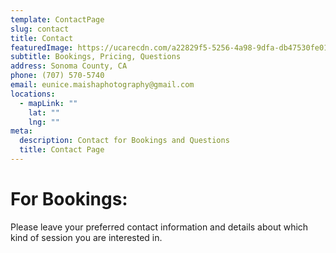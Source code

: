 ```yaml
---
template: ContactPage
slug: contact
title: Contact
featuredImage: https://ucarecdn.com/a22829f5-5256-4a98-9dfa-db47530fe012/
subtitle: Bookings, Pricing, Questions
address: Sonoma County, CA
phone: (707) 570-5740
email: eunice.maishaphotography@gmail.com
locations:
  - mapLink: ""
    lat: ""
    lng: ""
meta:
  description: Contact for Bookings and Questions
  title: Contact Page
---
```

# For Bookings:

Please leave your preferred contact information and details about which kind of session you are interested in.